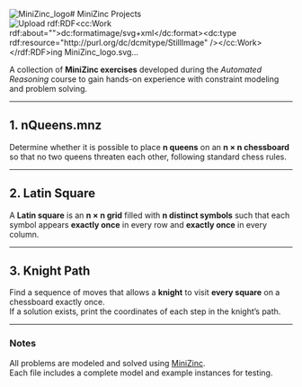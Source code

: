 ![MiniZinc_logo](https://github.com/user-attachments/assets/52187ada-8cbe-499c-b850-b27434102c42)# MiniZinc Projects
![Upload<?xml version="1.0" encoding="UTF-8" standalone="no"?>
<svg
   xmlns:dc="http://purl.org/dc/elements/1.1/"
   xmlns:cc="http://creativecommons.org/ns#"
   xmlns:rdf="http://www.w3.org/1999/02/22-rdf-syntax-ns#"
   xmlns:svg="http://www.w3.org/2000/svg"
   xmlns="http://www.w3.org/2000/svg"
   viewBox="0 0 1280 1280"
   height="1280"
   width="1280"
   xml:space="preserve"
   version="1.1"
   id="svg2"><metadata
     id="metadata8"><rdf:RDF><cc:Work
         rdf:about=""><dc:format>image/svg+xml</dc:format><dc:type
           rdf:resource="http://purl.org/dc/dcmitype/StillImage" /></cc:Work></rdf:RDF></metadata><defs
     id="defs6"><clipPath
       id="clipPath16"
       clipPathUnits="userSpaceOnUse"><path
         id="path18"
         d="m 0,1024 1024,0 L 1024,0 0,0 0,1024 Z" /></clipPath></defs><g
     transform="matrix(1.25,0,0,-1.25,0,1280)"
     id="g10"><g
       id="g12"><g
         clip-path="url(#clipPath16)"
         id="g14"><g
           transform="translate(132.5234,968.6421)"
           id="g20"><path
             id="path22"
             style="fill:#ffffff;fill-opacity:1;fill-rule:nonzero;stroke:none"
             d="m 0,0 c -42.484,0 -76.924,-34.438 -76.924,-76.929 l 0,-759.445 c 0,-42.49 34.44,-76.919 76.924,-76.919 l 759.445,0 c 42.49,0 76.929,34.429 76.929,76.919 l 0,759.445 C 836.374,-34.438 801.935,0 759.445,0 L 0,0 Z" /></g><g
           transform="translate(490.0073,764.9961)"
           id="g24"><path
             id="path26"
             style="fill:#4a4a49;fill-opacity:1;fill-rule:nonzero;stroke:none"
             d="m 0,0 -341.772,0 0,-101.043 183.631,0 -195.053,-426.129 369.02,0 0,101.041 -214.387,0 L 0,0 Z" /></g><g
           transform="translate(543.4619,468.0146)"
           id="g28"><path
             id="path30"
             style="fill:#4a4a49;fill-opacity:1;fill-rule:nonzero;stroke:none"
             d="m 0,0 0,-230.19 100.161,0 0,238.104 c 0,0 34.265,75.558 87.865,75.558 43.933,0 49.196,-35.135 49.196,-67.646 l 0,-246.016 100.165,0 0,293.459 c 0,74.684 -63.259,125.644 -135.299,125.644 -70.283,0 -133.558,-65.023 -133.558,-65.023 0,0 -31.624,45.688 -50.954,59.74 L -66.768,133.553 C -21.084,98.406 0,57.995 0,0" /></g><g
           transform="translate(975.4307,758.4355)"
           id="g32"><path
             id="path34"
             style="fill:#000000;fill-opacity:1;fill-rule:nonzero;stroke:none"
             d="m 0,0 -357.376,-0.375 c -44.462,0.319 -74.898,39.821 -74.918,73.428 L -432.375,210.262 0,210.262 0,0 Z" /></g><g
           transform="translate(649.8535,800.1694)"
           id="g36"><path
             id="path38"
             style="fill:#ffffff;fill-opacity:1;fill-rule:nonzero;stroke:none"
             d="M 0,0 21.593,0 44.572,81.96 55.565,-2.038 79.149,1.427 56.36,122.325 l -21.583,0 -23.986,-88.073 -23.975,88.073 -21.587,0 L -57.557,1.427 -33.973,-2.038 -22.979,81.96 0,0 Z" /></g><path
           id="path40"
           style="fill:#ffffff;fill-opacity:1;fill-rule:evenodd;stroke:none"
           d="m 766.74,893.957 -23.189,0 0,-93.787 23.189,0 0,93.787 z m 2.194,29.355 c 0,7.743 -6.196,14.067 -13.789,14.067 -7.592,0 -13.788,-6.324 -13.788,-14.067 0,-7.749 6.196,-14.069 13.788,-14.069 7.593,0 13.789,6.32 13.789,14.069" /><g
           transform="translate(800.248,853.5835)"
           id="g42"><path
             id="path44"
             style="fill:#ffffff;fill-opacity:1;fill-rule:nonzero;stroke:none"
             d="m 0,0 0,-53.414 22.779,0 0,55.251 c 0,0 7.803,17.536 19.992,17.536 9.999,0 11.194,-8.157 11.194,-15.7 l 0,-57.087 22.78,0 0,68.093 c 0,17.333 -14.391,29.159 -30.775,29.159 -15.991,0 -30.381,-15.087 -30.381,-15.087 0,0 -7.201,10.599 -11.596,13.862 L -15.188,30.994 C -4.797,22.834 0,13.459 0,0" /></g><path
           id="path46"
           style="fill:#ffffff;fill-opacity:1;fill-rule:evenodd;stroke:none"
           d="m 925.33,893.957 -23.183,0 0,-93.787 23.183,0 0,93.787 z m 2.201,29.355 c 0,7.743 -6.194,14.067 -13.788,14.067 -7.602,0 -13.797,-6.324 -13.797,-14.067 0,-7.749 6.195,-14.069 13.797,-14.069 7.594,0 13.788,6.32 13.788,14.069" /><g
           transform="translate(132.5234,968.6421)"
           id="g48"><path
             id="path50"
             style="fill:#1491eb;fill-opacity:1;fill-rule:nonzero;stroke:none"
             d="m 0,0 c -42.484,0 -76.924,-34.438 -76.924,-76.929 l 0,-759.445 c 0,-42.49 34.44,-76.919 76.924,-76.919 l 759.445,0 c 42.49,0 76.929,34.429 76.929,76.919 l 0,759.445 C 836.374,-34.438 801.935,0 759.445,0 L 0,0 Z m 0,55.355 759.445,0 c 73.063,0 132.284,-59.225 132.284,-132.284 l 0,-759.445 c 0,-73.063 -59.221,-132.275 -132.284,-132.275 l -759.445,0 c -73.059,0 -132.279,59.212 -132.279,132.275 l 0,759.445 c 0,73.059 59.22,132.284 132.279,132.284" /></g></g></g></g></svg>ing MiniZinc_logo.svg…]()

A collection of **MiniZinc exercises** developed during the *Automated Reasoning* course to gain hands-on experience with constraint modeling and problem solving.

---

## 1. nQueens.mnz
Determine whether it is possible to place **n queens** on an **n × n chessboard** so that no two queens threaten each other, following standard chess rules.

---

## 2. Latin Square
A **Latin square** is an **n × n grid** filled with **n distinct symbols** such that each symbol appears **exactly once** in every row and **exactly once** in every column.

---

## 3. Knight Path
Find a sequence of moves that allows a **knight** to visit **every square** on a chessboard exactly once.  
If a solution exists, print the coordinates of each step in the knight’s path.

---

### Notes
All problems are modeled and solved using [MiniZinc](https://www.minizinc.org/).  
Each file includes a complete model and example instances for testing.
